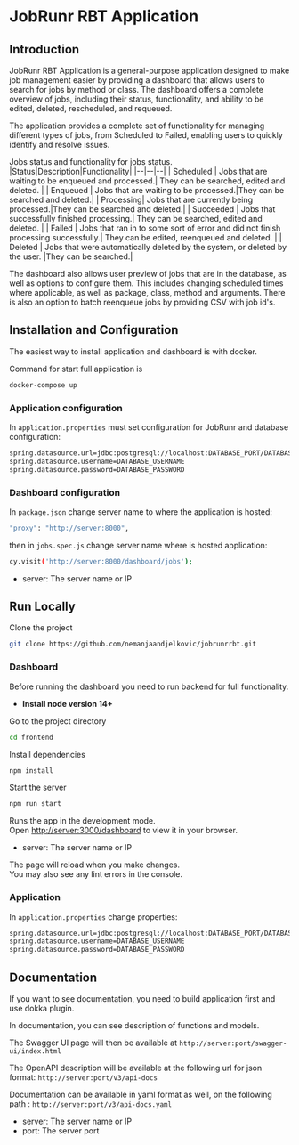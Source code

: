 
# JobRunr RBT Application

## Introduction

JobRunr RBT Application is a general-purpose application designed to make job management easier by providing a dashboard that allows users to search for jobs by method or class. The dashboard offers a complete overview of jobs, including their status, functionality, and ability to be edited, deleted, rescheduled, and requeued.

The application provides a complete set of functionality for managing different types of jobs, from Scheduled to Failed, enabling users to quickly identify and resolve issues.

Jobs status and functionality for jobs status.
|Status|Description|Functionality|
|--|--|--|
| Scheduled | Jobs that are waiting to be enqueued and processed.| They can be searched, edited and deleted. |
| Enqueued | Jobs that are waiting to be processed.|They can be searched and deleted.|
| Processing| Jobs that are currently being processed.|They can be searched and deleted.|
| Succeeded | Jobs that successfully finished processing.| They can be searched, edited and deleted. |
| Failed | Jobs that ran in to some sort of error and did not finish processing successfully.| They can be edited, reenqueued and deleted. |
| Deleted | Jobs that were automatically deleted by the system, or deleted by the user. |They can be searched.|

The dashboard also allows user preview of jobs that are in the database, as well as options to configure them. This includes changing scheduled times where applicable, as well as package, class, method and arguments.
There is also an option to batch reenqueue jobs by providing CSV with job id's.
## Installation and Configuration
The easiest way to install application and dashboard is with docker.

Command for start full application is
```bash
docker-compose up
```
    
### Application configuration

In `application.properties` must set configuration for JobRunr and database configuration:

```bash
spring.datasource.url=jdbc:postgresql://localhost:DATABASE_PORT/DATABASE_NAME
spring.datasource.username=DATABASE_USERNAME
spring.datasource.password=DATABASE_PASSWORD

```

### Dashboard configuration


In `package.json` change server name to where the application is hosted:

```bash
"proxy": "http://server:8000",
```
then in `jobs.spec.js` change server name where is hosted application:
```bash
cy.visit('http://server:8000/dashboard/jobs');
```

- server: The server name or IP

    
## Run Locally

Clone the project

```bash
git clone https://github.com/nemanjaandjelkovic/jobrunrrbt.git
```

### Dashboard

Before running the dashboard you need to run backend for full functionality.

- **Install node version 14+**

Go to the project directory

```bash
cd frontend
```

Install dependencies

```bash
npm install
```

Start the server

```bash
npm run start
```

Runs the app in the development mode.\
Open [http://server:3000/dashboard](http://server:3000/dashboard) to view it in your browser.

- server: The server name or IP

The page will reload when you make changes. \
You may also see any lint errors in the console.

### Application

In `application.properties` change properties:
```bash
spring.datasource.url=jdbc:postgresql://localhost:DATABASE_PORT/DATABASE_NAME
spring.datasource.username=DATABASE_USERNAME
spring.datasource.password=DATABASE_PASSWORD
```


## Documentation

If you want to see documentation, you need to build application first and use dokka plugin.

In documentation, you can see description of functions and models.

The Swagger UI page will then be available at `http://server:port/swagger-ui/index.html`  

The OpenAPI description will be available at the following url for json format: `http://server:port/v3/api-docs `

Documentation can be available in yaml format as well, on the following path : `http://server:port/v3/api-docs.yaml`

- server: The server name or IP
- port: The server port

